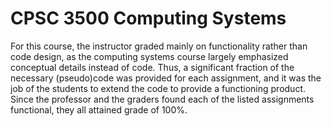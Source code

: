 # CPSC 3500 Computing Systems

For this course, the instructor graded mainly on functionality rather than code design, as the computing systems course largely emphasized conceptual details instead of code. Thus, a significant fraction of the necessary (pseudo)code was provided for each assignment, and it was the job of the students to extend the code to provide a functioning product. Since the professor and the graders found each of the listed assignments functional, they all attained grade of 100%.
